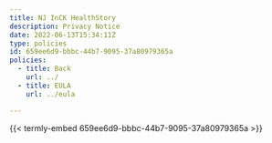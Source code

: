 ```yaml
---
title: NJ InCK HealthStory
description: Privacy Notice
date: 2022-06-13T15:34:11Z
type: policies
id: 659ee6d9-bbbc-44b7-9095-37a80979365a
policies: 
  - title: Back
    url: ../
  - title: EULA
    url: ../eula

---
```


{{< termly-embed 659ee6d9-bbbc-44b7-9095-37a80979365a >}}
